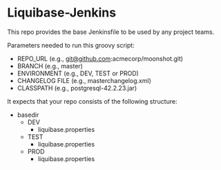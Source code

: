 # Liquibase-Jenkins

This repo provides the base Jenkinsfile to be used by any project teams.

Parameters needed to run this groovy script:
- REPO_URL (e.g., git@github.com:acmecorp/moonshot.git)
- BRANCH (e.g., master)
- ENVIRONMENT (e.g., DEV, TEST or PROD)
- CHANGELOG FILE (e.g., masterchangelog.xml)
- CLASSPATH (e.g., postgresql-42.2.23.jar) 

It expects that your repo consists of the following structure:

- basedir
  - DEV
    - liquibase.properties
  - TEST
    - liquibase.properties
  - PROD
    - liquibase.properties
